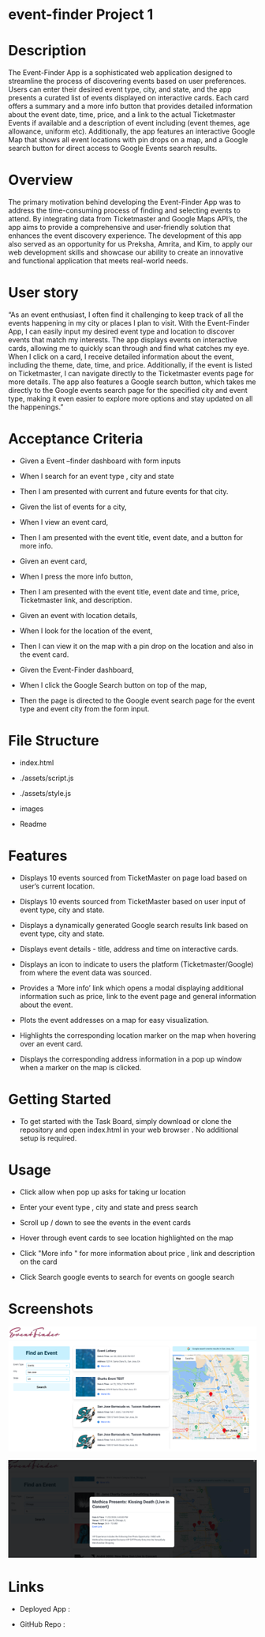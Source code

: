 # event-finder Project 1 

# Description

The Event-Finder App is a sophisticated web application designed to streamline the process of discovering events based on user preferences. Users can enter their desired event type, city, and state, and the app presents a curated list of events displayed on interactive cards. Each card offers a summary and a more info button that provides detailed information about the event date, time, price, and a link to the actual Ticketmaster Events if available and a description of event including (event themes, age allowance, uniform etc). Additionally, the app features an interactive Google Map that shows all event locations with pin drops on a map, and a Google search button for direct access to Google Events search results.


# Overview 

The primary motivation behind developing the Event-Finder App was to address the  time-consuming process of finding and selecting events to attend. By integrating data from Ticketmaster and Google Maps API’s, the app aims to provide a comprehensive and user-friendly solution that enhances the event discovery experience. The development of this app also served as an opportunity for us  Preksha, Amrita, and Kim, to apply our web development skills and showcase our ability to create an innovative and functional application that meets real-world needs.



# User story

“As an event enthusiast, I often find it challenging to keep track of all the events happening in my city or places I plan to visit. With the Event-Finder App, I can easily input my desired event type and location to discover events that match my interests. The app displays events on interactive cards, allowing me to quickly scan through and find what catches my eye. When I click on a card, I receive detailed information about the event, including the theme, date, time, and price. Additionally, if the event is listed on Ticketmaster, I can navigate directly to the Ticketmaster events page for more details. The app also features a Google search button, which takes me directly to the Google events search page for the specified city and event type, making it even easier to explore more options and stay updated on all the happenings.”


# Acceptance Criteria 

* Given a Event –finder dashboard with form inputs

* When I search for an event type ,  city and state 

* Then I am presented with current and future events for that city.

* Given the list of events for a city,

* When I view an event card,

* Then I am presented with the event title, event date, and a button for more info.

* Given an event card,

* When I press the more info button,

* Then I am presented with the event title, event date and time, price, Ticketmaster link, and description.

* Given an event with location details,

* When I look for the location of the event,

* Then I can view it on the map with a pin drop on the location and also in the event card.

* Given the Event-Finder dashboard,

* When I click the Google Search button on top of the map,

* Then the page is directed to the Google event search page for the event type and event city from the form input.


# File Structure

* index.html

* ./assets/script.js

* ./assets/style.js

* images

* Readme


# Features 

* Displays 10 events sourced from TicketMaster on page load based on user’s current location. 

* Displays 10 events sourced from TicketMaster based on user input of event type, city and state.

* Displays a dynamically generated Google search results link based on event type, city and state.

* Displays event details - title, address and time on interactive cards.

* Displays an icon to indicate to users the platform (Ticketmaster/Google) from where the event data was sourced.

* Provides a ‘More info’ link which opens a modal displaying additional information such as price, link to the event page and general information about the event. 

* Plots the event addresses on a map for easy visualization.

* Highlights the corresponding location marker on the map when hovering over an event card.

* Displays the corresponding address information in a pop up window when a marker on the map is clicked.


# Getting Started 

* To get started with the Task Board, simply download or clone the repository and open index.html in your web browser . No additional setup is required.

# Usage 

* Click allow when pop up asks for taking ur location 

* Enter your event type , city and state and press search 

* Scroll up / down to see the events in the event cards 

* Hover through event cards to see location highlighted on the map 

* Click "More info " for more information about price , link and description on the card 

* Click Search google events to search for events on google search 


# Screenshots 

![EvenFinder Web App](./assets/images/Web-page.png)

![More -info modal](./assets/images/More-info.png)

# Links 


* Deployed App :   

* GitHub Repo : 



